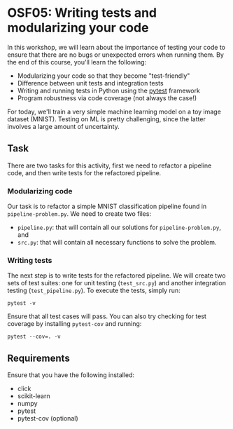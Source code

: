 # OSF05: Writing tests and modularizing your code

In this workshop, we will learn about the importance of testing your code to
ensure that there are no bugs or unexpected errors when running them. By the
end of this course, you'll learn the following:

* Modularizing your code so that they become "test-friendly"
* Difference between unit tests and integration tests
* Writing and running tests in Python using the [pytest](https://docs.pytest.org/en/latest/) framework
* Program robustness via code coverage (not always the case!)

For today, we'll train a very simple machine learning model on a toy image
dataset (MNIST). Testing on ML is pretty challenging, since the latter involves
a large amount of uncertainty.

## Task

There are two tasks for this activity, first we need to refactor a pipeline
code, and then write tests for the refactored pipeline.

### Modularizing code

Our task is to refactor a simple MNIST classification pipeline found in
`pipeline-problem.py`. We need to create two files:

* `pipeline.py`: that will contain all our solutions for `pipeline-problem.py`, and
* `src.py`: that will contain all necessary functions to solve the problem.

### Writing tests

The next step is to write tests for the refactored pipeline. We will create two
sets of test suites: one for unit testing (`test_src.py`) and another
integration testing (`test_pipeline.py`). To execute the tests, simply run:

```shell
pytest -v
```

Ensure that all test cases will pass. You can also try checking for test
coverage by installing `pytest-cov` and running:

```shell
pytest --cov=. -v
```


## Requirements

Ensure that you have the following installed:

* click
* scikit-learn
* numpy
* pytest
* pytest-cov (optional)



